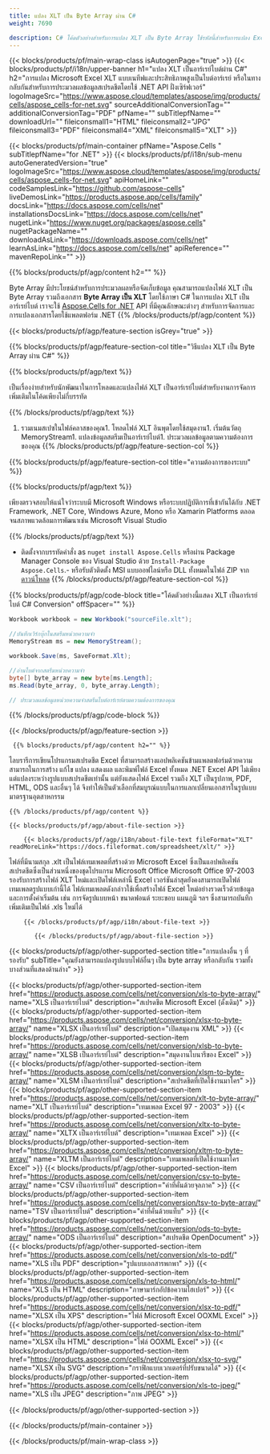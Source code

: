 ```yaml
---
title: แปลง XLT เป็น Byte Array ผ่าน C# 
weight: 7690

description: C# โค้ดตัวอย่างสำหรับการแปลง XLT เป็น Byte Array ใช้รหัสนี้สำหรับการแปลง Excel XLT เป็น Byte Array ภายใน VB.NET, Asp.NET หรือแอปพลิเคชันที่ใช้ .NET
---
```

{{< blocks/products/pf/main-wrap-class isAutogenPage="true" >}}
{{< blocks/products/pf/i18n/upper-banner h1="แปลง XLT เป็นอาร์เรย์ไบต์ผ่าน C#" h2="การแปลง Microsoft Excel XLT แบบเนทีฟและประสิทธิภาพสูงเป็นไบต์อาร์เรย์ หรือในทางกลับกันสำหรับการประมวลผลข้อมูลสเปรดชีตโดยใช้ .NET API ฝั่งเซิร์ฟเวอร์" logoImageSrc="https://www.aspose.cloud/templates/aspose/img/products/cells/aspose_cells-for-net.svg" sourceAdditionalConversionTag="" additionalConversionTag="PDF" pfName="" subTitlepfName="" downloadUrl="" fileiconsmall1="HTML" fileiconsmall2="JPG" fileiconsmall3="PDF" fileiconsmall4="XML" fileiconsmall5="XLT" >}}

{{< blocks/products/pf/main-container pfName="Aspose.Cells " subTitlepfName="for .NET" >}}
{{< blocks/products/pf/i18n/sub-menu autoGeneratedVersion="true" logoImageSrc="https://www.aspose.cloud/templates/aspose/img/products/cells/aspose_cells-for-net.svg" apiHomeLink="" codeSamplesLink="https://github.com/aspose-cells" liveDemosLink="https://products.aspose.app/cells/family" docsLink="https://docs.aspose.com/cells/net" installationsDocsLink="https://docs.aspose.com/cells/net" nugetLink="https://www.nuget.org/packages/aspose.cells" nugetPackageName="" downloadAsLink="https://downloads.aspose.com/cells/net" learnAsLink="https://docs.aspose.com/cells/net" apiReference="" mavenRepoLink="" >}}

{{% blocks/products/pf/agp/content h2="" %}}

 Byte Array มีประโยชน์สำหรับการประมวลผลหรือจัดเก็บข้อมูล คุณสามารถแปลงไฟล์ XLT เป็น Byte Array รวมถึงเอกสาร **Byte Array เป็น XLT** โดยใช้ภาษา C# ในการแปลง XLT เป็นอาร์เรย์ไบต์ เราจะใช้
 [Aspose.Cells for .NET](https://products.aspose.com/cells/net) 
 API ที่มีคุณลักษณะต่างๆ สำหรับการจัดการและการแปลงเอกสารโดยใช้แพลตฟอร์ม .NET 
{{% /blocks/products/pf/agp/content %}}

{{< blocks/products/pf/agp/feature-section isGrey="true" >}}

{{% blocks/products/pf/agp/feature-section-col title="วิธีแปลง XLT เป็น Byte Array ผ่าน C#" %}}

{{% blocks/products/pf/agp/text %}}

 เป็นเรื่องง่ายสำหรับนักพัฒนาในการโหลดและแปลงไฟล์ XLT เป็นอาร์เรย์ไบต์สำหรับงานการจัดการเพิ่มเติมในโค้ดเพียงไม่กี่บรรทัด

{{% /blocks/products/pf/agp/text %}}

1. รวมเนมสเปซในไฟล์คลาสของคุณ1. โหลดไฟล์ XLT อินพุตโดยใช้สมุดงาน1. เริ่มต้นวัตถุ MemoryStream1. แปลงข้อมูลสตรีมเป็นอาร์เรย์ไบต์1. ประมวลผลข้อมูลตามความต้องการของคุณ
{{% /blocks/products/pf/agp/feature-section-col %}}

{{% blocks/products/pf/agp/feature-section-col title="ความต้องการของระบบ" %}}

{{% blocks/products/pf/agp/text %}}

 เพียงตรวจสอบให้แน่ใจว่าระบบมี Microsoft Windows หรือระบบปฏิบัติการที่เข้ากันได้กับ .NET Framework, .NET Core, Windows Azure, Mono หรือ Xamarin Platforms ตลอดจนสภาพแวดล้อมการพัฒนาเช่น Microsoft Visual Studio 

{{% /blocks/products/pf/agp/text %}}

- ติดตั้งจากบรรทัดคำสั่ง as <code>nuget install Aspose.Cells</code> หรือผ่าน Package Manager Console ของ Visual Studio ด้วย <code>Install-Package Aspose.Cells</code>.- หรือรับตัวติดตั้ง MSI แบบออฟไลน์หรือ DLL ทั้งหมดในไฟล์ ZIP จาก <a href="https://downloads.aspose.com/cells/net">ดาวน์โหลด</a>
{{% /blocks/products/pf/agp/feature-section-col %}}

{{% blocks/products/pf/agp/code-block title="โค้ดตัวอย่างนี้แสดง XLT เป็นอาร์เรย์ไบต์ C# Conversion" offSpacer="" %}}

```cs
Workbook workbook = new Workbook("sourceFile.xlt");

//บันทึกเวิร์กบุ๊กในสตรีมหน่วยความจำ
MemoryStream ms = new MemoryStream();

workbook.Save(ms, SaveFormat.Xlt);

//อ่านไบต์จากสตรีมหน่วยความจำ
byte[] byte_array = new byte[ms.Length];
ms.Read(byte_array, 0, byte_array.Length);

// ประมวลผลข้อมูลหน่วยความจำสตรีมไบต์อาร์เรย์ตามความต้องการของคุณ 


```

{{% /blocks/products/pf/agp/code-block %}}

{{< /blocks/products/pf/agp/feature-section >}}

<!-- aboutfile Starts -->
      
     {{% blocks/products/pf/agp/content h2="" %}}

ไลบรารีการเขียนโปรแกรมสเปรดชีต Excel ที่สามารถสร้างแอปพลิเคชันข้ามแพลตฟอร์มด้วยความสามารถในการสร้าง แก้ไข แปลง แสดงผล และพิมพ์ไฟล์ Excel ทั้งหมด .NET Excel API ไม่เพียงแต่แปลงระหว่างรูปแบบสเปรดชีตเท่านั้น แต่ยังแสดงไฟล์ Excel รวมถึง XLT เป็นรูปภาพ, PDF, HTML, ODS และอื่นๆ ได้ จึงทำให้เป็นตัวเลือกที่สมบูรณ์แบบในการแลกเปลี่ยนเอกสารในรูปแบบมาตรฐานอุตสาหกรรม



    {{% /blocks/products/pf/agp/content %}}

    {{< blocks/products/pf/agp/about-file-section >}}

        {{< blocks/products/pf/agp/i18n/about-file-text fileFormat="XLT" readMoreLink="https://docs.fileformat.com/spreadsheet/xlt/" >}}
ไฟล์ที่มีนามสกุล .xlt เป็นไฟล์เทมเพลตที่สร้างด้วย Microsoft Excel ซึ่งเป็นแอปพลิเคชันสเปรดชีตซึ่งเป็นส่วนหนึ่งของชุดโปรแกรม Microsoft Office Microsoft Office 97-2003 รองรับการสร้างไฟล์ XLT ใหม่และเปิดไฟล์เหล่านี้ Excel เวอร์ชันล่าสุดยังคงสามารถเปิดไฟล์เทมเพลตรูปแบบเก่านี้ได้ ไฟล์เทมเพลตดังกล่าวใช้เพื่อสร้างไฟล์ Excel ใหม่อย่างรวดเร็วด้วยข้อมูลและการตั้งค่าเริ่มต้น เช่น การจัดรูปแบบหน้า ขนาดฟอนต์ ระยะขอบ แผนภูมิ ฯลฯ ซึ่งสามารถบันทึกเพิ่มเติมเป็นไฟล์ .xls ใหม่ได้

        {{< /blocks/products/pf/agp/i18n/about-file-text >}}

           {{< /blocks/products/pf/agp/about-file-section >}}

<!-- aboutfile Ends -->

{{< blocks/products/pf/agp/other-supported-section title="การแปลงอื่น ๆ ที่รองรับ" subTitle="คุณยังสามารถแปลงรูปแบบไฟล์อื่นๆ เป็น byte array หรือกลับกัน รวมทั้งบางส่วนที่แสดงด้านล่าง" >}}

{{< blocks/products/pf/agp/other-supported-section-item href="https://products.aspose.com/cells/net/conversion/xls-to-byte-array/" name="XLS เป็นอาร์เรย์ไบต์" description="สเปรดชีต Microsoft Excel (ดั้งเดิม)" >}} {{< blocks/products/pf/agp/other-supported-section-item href="https://products.aspose.com/cells/net/conversion/xlsx-to-byte-array/" name="XLSX เป็นอาร์เรย์ไบต์" description="เปิดสมุดงาน XML" >}} {{< blocks/products/pf/agp/other-supported-section-item href="https://products.aspose.com/cells/net/conversion/xlsb-to-byte-array/" name="XLSB เป็นอาร์เรย์ไบต์" description="สมุดงานไบนารีของ Excel" >}} {{< blocks/products/pf/agp/other-supported-section-item href="https://products.aspose.com/cells/net/conversion/xlsm-to-byte-array/" name="XLSM เป็นอาร์เรย์ไบต์" description="สเปรดชีตที่เปิดใช้งานมาโคร" >}} {{< blocks/products/pf/agp/other-supported-section-item href="https://products.aspose.com/cells/net/conversion/xlt-to-byte-array/" name="XLT เป็นอาร์เรย์ไบต์" description="เทมเพลต Excel 97 - 2003" >}} {{< blocks/products/pf/agp/other-supported-section-item href="https://products.aspose.com/cells/net/conversion/xltx-to-byte-array/" name="XLTX เป็นอาร์เรย์ไบต์" description="เทมเพลต Excel" >}} {{< blocks/products/pf/agp/other-supported-section-item href="https://products.aspose.com/cells/net/conversion/xltm-to-byte-array/" name="XLTM เป็นอาร์เรย์ไบต์" description="เทมเพลตที่เปิดใช้งานมาโคร Excel" >}} {{< blocks/products/pf/agp/other-supported-section-item href="https://products.aspose.com/cells/net/conversion/csv-to-byte-array/" name="CSV เป็นอาร์เรย์ไบต์" description="ค่าที่คั่นด้วยจุลภาค" >}} {{< blocks/products/pf/agp/other-supported-section-item href="https://products.aspose.com/cells/net/conversion/tsv-to-byte-array/" name="TSV เป็นอาร์เรย์ไบต์" description="ค่าที่คั่นด้วยแท็บ" >}} {{< blocks/products/pf/agp/other-supported-section-item href="https://products.aspose.com/cells/net/conversion/ods-to-byte-array/" name="ODS เป็นอาร์เรย์ไบต์" description="สเปรดชีต OpenDocument" >}} {{< blocks/products/pf/agp/other-supported-section-item href="https://products.aspose.com/cells/net/conversion/xls-to-pdf/" name="XLS เป็น PDF" description="รูปแบบเอกสารพกพา" >}} {{< blocks/products/pf/agp/other-supported-section-item href="https://products.aspose.com/cells/net/conversion/xls-to-html/" name="XLS เป็น HTML" description="ภาษามาร์กอัปข้อความไฮเปอร์" >}} {{< blocks/products/pf/agp/other-supported-section-item href="https://products.aspose.com/cells/net/conversion/xlsx-to-pdf/" name="XLSX เป็น XPS" description="ไฟล์ Microsoft Excel OOXML Excel" >}} {{< blocks/products/pf/agp/other-supported-section-item href="https://products.aspose.com/cells/net/conversion/xlsx-to-html/" name="XLSX เป็น HTML" description="ไฟล์ OOXML Excel" >}} {{< blocks/products/pf/agp/other-supported-section-item href="https://products.aspose.com/cells/net/conversion/xlsx-to-svg/" name="XLSX เป็น SVG" description="กราฟิกแบบเวกเตอร์ที่ปรับขนาดได้" >}} {{< blocks/products/pf/agp/other-supported-section-item href="https://products.aspose.com/cells/net/conversion/xls-to-jpeg/" name="XLS เป็น JPEG" description="ภาพ JPEG" >}} 

{{< /blocks/products/pf/agp/other-supported-section >}}

{{< /blocks/products/pf/main-container >}}
    
{{< /blocks/products/pf/main-wrap-class >}}
